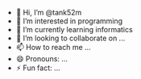 - 👋 Hi, I’m @tank52m
- 👀 I’m interested in programming 
- 🌱 I’m currently learning informatics
- 💞️ I’m looking to collaborate on ...
- 📫 How to reach me ...
- 😄 Pronouns: ...
- ⚡ Fun fact: ...

<!---
tank52m/tank52m is a ✨ special ✨ repository because its `README.md` (this file) appears on your GitHub profile.
You can click the Preview link to take a look at your changes.
--->
